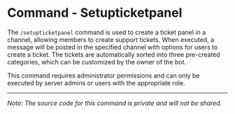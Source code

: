 # Command - Setupticketpanel

The `/setupticketpanel` command is used to create a ticket panel in a channel, allowing members to create support tickets. When executed, a message will be posted in the specified channel with options for users to create a ticket. The tickets are automatically sorted into three pre-created categories, which can be customized by the owner of the bot.

This command requires administrator permissions and can only be executed by server admins or users with the appropriate role.

---

*Note: The source code for this command is private and will not be shared.*
